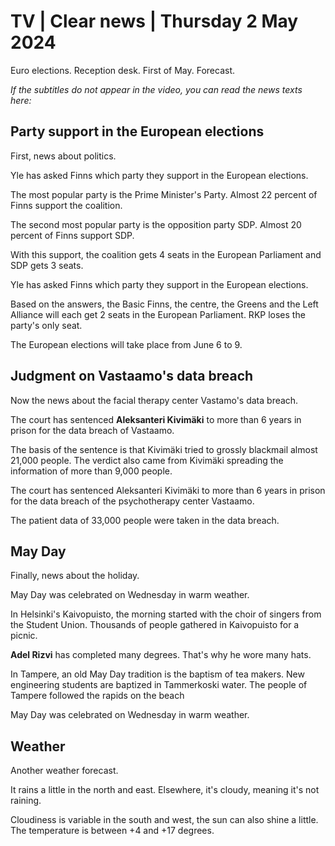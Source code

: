 # TV \| Clear news \| Thursday 2 May 2024

Euro elections. Reception desk. First of May. Forecast.

*If the subtitles do not appear in the video, you can read the news texts here:*

## Party support in the European elections

First, news about politics.

Yle has asked Finns which party they support in the European elections.

The most popular party is the Prime Minister's Party. Almost 22 percent of Finns support the coalition.

The second most popular party is the opposition party SDP. Almost 20 percent of Finns support SDP.

With this support, the coalition gets 4 seats in the European Parliament and SDP gets 3 seats.

Yle has asked Finns which party they support in the European elections.

Based on the answers, the Basic Finns, the centre, the Greens and the Left Alliance will each get 2 seats in the European Parliament. RKP loses the party's only seat.

The European elections will take place from June 6 to 9.

## Judgment on Vastaamo's data breach

Now the news about the facial therapy center Vastamo's data breach.

The court has sentenced **Aleksanteri Kivimäki** to more than 6 years in prison for the data breach of Vastaamo.

The basis of the sentence is that Kivimäki tried to grossly blackmail almost 21,000 people. The verdict also came from Kivimäki spreading the information of more than 9,000 people.

The court has sentenced Aleksanteri Kivimäki to more than 6 years in prison for the data breach of the psychotherapy center Vastaamo.

The patient data of 33,000 people were taken in the data breach.

## May Day

Finally, news about the holiday.

May Day was celebrated on Wednesday in warm weather.

In Helsinki's Kaivopuisto, the morning started with the choir of singers from the Student Union. Thousands of people gathered in Kaivopuisto for a picnic.

**Adel Rizvi** has completed many degrees. That's why he wore many hats.

In Tampere, an old May Day tradition is the baptism of tea makers. New engineering students are baptized in Tammerkoski water. The people of Tampere followed the rapids on the beach

May Day was celebrated on Wednesday in warm weather.

## Weather

Another weather forecast.

It rains a little in the north and east. Elsewhere, it's cloudy, meaning it's not raining.

Cloudiness is variable in the south and west, the sun can also shine a little. The temperature is between +4 and +17 degrees.

